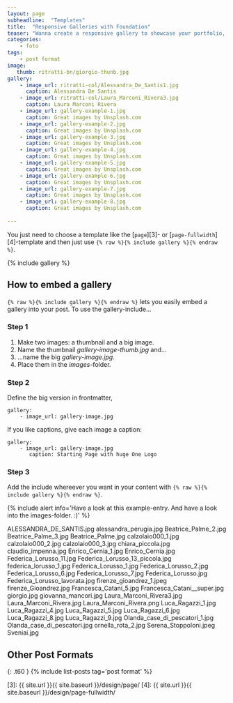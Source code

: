 ```yaml
---
layout: page
subheadline:  "Templates"
title:  "Responsive Galleries with Foundation"
teaser: "Wanna create a responsive gallery to showcase your portfolio, recent photos or images? It's quite easy thanks to Foundation and <a href='http://www.pedani.it'>Clearing Lightbox</a>."
categories:
    - foto
tags:
    - post format
image:
   thumb: ritratti-bn/giorgio-thunb.jpg
gallery:
    - image_url: ritratti-col/Alessandra_De_Santis1.jpg
      caption: Alessandra De Santis
    - image_url: ritratti-col/Laura_Marconi_Rivera3.jpg
      caption: Laura Marconi Rivera
    - image_url: gallery-example-1.jpg
      caption: Great images by Unsplash.com
    - image_url: gallery-example-2.jpg
      caption: Great images by Unsplash.com
    - image_url: gallery-example-3.jpg
      caption: Great images by Unsplash.com
    - image_url: gallery-example-4.jpg
      caption: Great images by Unsplash.com
    - image_url: gallery-example-5.jpg
      caption: Great images by Unsplash.com
    - image_url: gallery-example-6.jpg
      caption: Great images by Unsplash.com
    - image_url: gallery-example-7.jpg
      caption: Great images by Unsplash.com
    - image_url: gallery-example-8.jpg
      caption: Great images by Unsplash.com
      
---
```

You just need to choose a template like the [`page`][3]- or [`page-fullwidth`][4]-template and then just use `{% raw %}{% include gallery %}{% endraw %}`.
<!--more-->

{% include gallery %}


## How to embed a gallery

`{% raw %}{% include gallery %}{% endraw %}` lets you easily embed a gallery into your post. To use the gallery-include...


### Step 1

1. Make two images: a thumbnail and a big image.
2. Name the thumbnail *gallery-image-thumb.jpg* and...
3. ...name the big *gallery-image.jpg*.
4. Place them in the *images*-folder.


### Step 2

Define the big version in frontmatter,  

~~~
gallery:
    - image_url: gallery-image.jpg
~~~

If you like captions, give each image a caption:

~~~
gallery:
    - image_url: gallery-image.jpg
       caption: Starting Page with huge One Logo
~~~

### Step 3

Add the include whereever you want in your content with `{% raw %}{% include gallery %}{% endraw %}`.

{% include alert info='Have a look at this example-entry. And have a look into the images-folder. :)' %}



ALESSANDRA_DE_SANTIS.jpg
alessandra_perugia.jpg
Beatrice_Palme_2.jpg
Beatrice_Palme_3.jpg
Beatrice_Palme.jpg
calzolaio000_1.jpg
calzolaio000_2.jpg
calzolaio000_3.jpg
chiara_piccola.jpg
claudio_impenna.jpg
Enrico_Cernia_1.jpg
Enrico_Cernia.jpg
Federica_Lorusso_11.jpg
Federica_Lorusso_13_piccola.jpg
federica_lorusso_1.jpg
Federica_Lorusso_1.jpg
Federica_Lorusso_2.jpg
Federica_Lorusso_6.jpg
Federica_Lorusso_7.jpg
Federica_Lorusso.jpg
Federica_Lorusso_lavorata.jpg
firenze_gioandrez_1.jpeg
firenze_Gioandrez.jpg
Francesca_Catani_5.jpg
Francesca_Catani__super.jpg
giorgio.jpg
giovanna_mancori.jpg
Laura_Marconi_Rivera3.jpg
Laura_Marconi_Rivera.jpg
Laura_Marconi_Rivera.png
Luca_Ragazzi_1.jpg
Luca_Ragazzi_4.jpg
Luca_Ragazzi_5.jpg
Luca_Ragazzi_6.jpg
Luca_Ragazzi_8.jpg
Luca_Ragazzi_9.jpg
Olanda_case_di_pescatori_1.jpg
Olanda_case_di_pescatori.jpg
ornella_rota_2.jpg
Serena_Stoppoloni.jpeg
Sveniai.jpg





## Other Post Formats
{: .t60 }
{% include list-posts tag='post format' %}



 [1]: http://foundation.zurb.com/docs/components/clearing.html
 [2]: http://foundation.zurb.com/docs/components/block_grid.html
 [3]: {{ site.url }}{{ site.baseurl }}/design/page/
 [4]: {{ site.url }}{{ site.baseurl }}/design/page-fullwidth/
